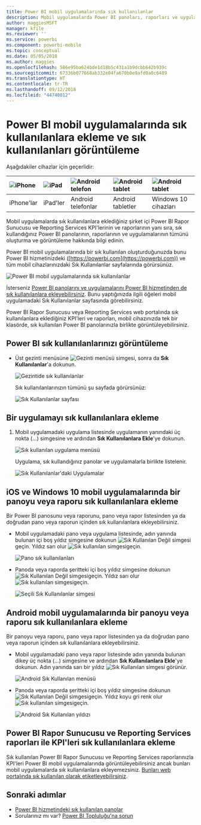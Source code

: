 ```yaml
---
title: Power BI mobil uygulamalarında sık kullanılanlar
description: Mobil uygulamalarda Power BI panoları, raporları ve uygulamalarının yanı sıra Power BI Rapor Sunucusu ile Reporting Services raporlarını ve KPI'leri sık kullanılanlara ekleme ve eklediğiniz girişleri görüntüleme hakkında bilgi edinin.
author: maggiesMSFT
manager: kfile
ms.reviewer: ''
ms.service: powerbi
ms.component: powerbi-mobile
ms.topic: conceptual
ms.date: 05/05/2018
ms.author: maggies
ms.openlocfilehash: 586e95ba624bde1d18b5c431a1b9dcbb642b939c
ms.sourcegitcommit: 67336b077668ab332e04fa670b0e9afd0a0c6489
ms.translationtype: HT
ms.contentlocale: tr-TR
ms.lasthandoff: 09/12/2018
ms.locfileid: "44748012"
---
```

# <a name="make-and-view-favorites-in-the-power-bi-mobile-apps"></a>Power BI mobil uygulamalarında sık kullanılanlara ekleme ve sık kullanılanları görüntüleme
Aşağıdakiler cihazlar için geçerlidir:

| ![iPhone](./media/mobile-apps-favorites/iphone-logo-50-px.png) | ![iPad](./media/mobile-apps-favorites/ipad-logo-50-px.png) | ![Android telefon](./media/mobile-apps-favorites/android-phone-logo-50-px.png) | ![Android tablet](./media/mobile-apps-favorites/android-tablet-logo-50-px.png) | ![Android tablet](./media/mobile-apps-favorites/win-10-logo-50-px.png) |
|:--- |:--- |:--- |:--- |:--- |
| iPhone'lar |iPad'ler |Android telefonlar |Android tabletler |Windows 10 cihazları |

Mobil uygulamalarda sık kullanılanlara eklediğiniz şirket içi Power BI Rapor Sunucusu ve Reporting Services KPI'lerinin ve raporlarının yanı sıra, sık kullandığınız Power BI panolarının, raporlarının ve uygulamalarının tümünü oluşturma ve görüntüleme hakkında bilgi edinin.

Power BI mobil uygulamalarında bir sık kullanılan oluşturduğunuzda bunu Power BI hizmetinizdeki ([https://powerbi.com](https://powerbi.com)) ve tüm mobil cihazlarınızdaki Sık Kullanılanlar sayfalarında görürsünüz. 

![Power BI mobil uygulamalarında sık kullanılanlar](./media/mobile-apps-favorites/power-bi-android-favorites-reports.png)


İsterseniz [Power BI panolarını ve uygulamalarını Power BI hizmetinden de sık kullanılanlara ekleyebilirsiniz](../../service-dashboard-favorite.md). Bunu yaptığınızda ilgili öğeleri mobil uygulamadaki Sık Kullanılanlar sayfasında görebilirsiniz.

Power BI Rapor Sunucusu veya Reporting Services web portalında sık kullanılanlara eklediğiniz KPI'leri ve raporları, mobil cihazınızda tek bir klasörde, sık kullanılan Power BI panolarınızla birlikte görüntüleyebilirsiniz.

## <a name="view-your-power-bi-favorites"></a>Power BI sık kullanılanlarınızı görüntüleme
* Üst gezinti menüsüne ![Gezinti menüsü simgesi](./media/mobile-apps-favorites/power-bi-iphone-global-nav-button.png), sonra da **Sık Kullanılanlar**'a dokunun.
  
  ![Gezintide sık kullanılanlar](./media/mobile-apps-favorites/power-bi-ipad-faves-pbi-report-server.png)
  
  Sık kullanılanlarınızın tümünü şu sayfada görürsünüz:
  
  ![Sık Kullanılanlar sayfası](./media/mobile-apps-favorites/power-bi-ipad-favorites.png)

## <a name="make-an-app-a-favorite"></a>Bir uygulamayı sık kullanılanlara ekleme
1. Mobil uygulamadaki uygulama listesinde uygulamanın yanındaki üç nokta (...) simgesine ve ardından **Sık Kullanılanlara Ekle**'ye dokunun.
   
    ![Sık kullanılan uygulama menüsü](./media/mobile-apps-favorites/power-bi-android-favorite-app-ellipsis.png)
   
    Uygulama, sık kullandığınız panolar ve uygulamalarla birlikte listelenir.
   
    ![Sık Kullanılanlar'daki Uygulamalar](./media/mobile-apps-favorites/power-bi-android-favorite-apps.png)

## <a name="make-a-dashboard-or-report-a-favorite-in-the-ios-and-windows-10-mobile-apps"></a>iOS ve Windows 10 mobil uygulamalarında bir panoyu veya raporu sık kullanılanlara ekleme
Bir Power BI panosunu veya raporunu, pano veya rapor listesinden ya da doğrudan pano veya raporun içinden sık kullanılanlara ekleyebilirsiniz.

* Mobil uygulamadaki pano veya uygulama listesinde, adın yanında bulunan içi boş yıldız simgesine dokunun ![Sık Kullanılan Değil simgesi](./././media/mobile-apps-favorites/power-bi-mobile-not-favorite-icon.png)geçin. Yıldız sarı olur ![Sık kullanılan simgesi](./././media/mobile-apps-favorites/power-bi-mobile-yes-favorite-icon.png)geçin.
  
    ![Pano sık kullanılanları](./media/mobile-apps-favorites/power-bi-mobile-make-dashboard-favorite.png)
* Panoda veya raporda şeritteki içi boş yıldız simgesine dokunun ![Sık Kullanılan Değil simgesi](./././media/mobile-apps-favorites/power-bi-mobile-not-favorite-icon.png)geçin. Yıldız sarı olur ![Sık kullanılan simgesi](./././media/mobile-apps-favorites/power-bi-mobile-yes-favorite-icon.png)geçin.
  
    ![Seçili Sık Kullanılanlar simgesi](./media/mobile-apps-favorites/power-bi-mobile-favorite-selected.png)

## <a name="make-a-dashboard-or-report-a-favorite-in-the-android-mobile-apps"></a>Android mobil uygulamalarında bir panoyu veya raporu sık kullanılanlara ekleme
Bir panoyu veya raporu, pano veya rapor listesinden ya da doğrudan pano veya raporun içinden sık kullanılanlara ekleyebilirsiniz.

* Mobil uygulamadaki pano veya rapor listesinde adın yanında bulunan dikey üç nokta (...) simgesine ve ardından **Sık Kullanılanlara Ekle**'ye dokunun. Adın yanında sarı bir yıldız ![Sık Kullanılan simgesi](./././media/mobile-apps-favorites/power-bi-mobile-yes-favorite-icon.png) görünür.
  
    ![Android Sık Kullanılan menüsü](./media/mobile-apps-favorites/power-bi-android-make-favorite.png)
* Panoda veya raporda şeritteki içi boş yıldız simgesine dokunun ![Sık Kullanılan Değil simgesi](./././media/mobile-apps-favorites/power-bi-mobile-not-favorite-icon.png)geçin. Yıldız koyu gri renk olur ![Sık kullanılan simgesi](./media/mobile-apps-favorites/power-bi-android-favorite-icon.png)geçin.
  
    ![Android Sık Kullanılan yıldızı](./media/mobile-apps-favorites/power-bi-android-favorite-in-dashboard.png)

## <a name="make-favorite-power-bi-report-server-and-reporting-services-reports-and-kpis"></a>Power BI Rapor Sunucusu ve Reporting Services raporları ile KPI'leri sık kullanılanlara ekleme
Sık kullanılan Power BI Rapor Sunucusu ve Reporting Services raporlarınızla KPI'leri Power BI mobil uygulamalarında görüntüleyebilirsiniz ancak bunları mobil uygulamalarda sık kullanılanlara ekleyemezsiniz. [Bunları web portalında sık kullanılan olarak etiketleyebilirsiniz](../../report-server/tutorial-explore-report-server-web-portal.md#tag-your-favorites). 

## <a name="next-steps"></a>Sonraki adımlar
* [Power BI hizmetindeki sık kullanılan panolar](../../service-dashboard-favorite.md) 
* Sorularınız mı var? [Power BI Topluluğu'na sorun](http://community.powerbi.com/)

